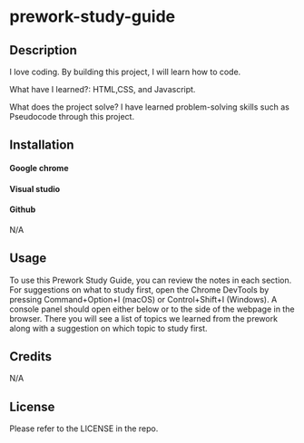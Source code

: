 # prework-study-guide 

## Description 

I love coding. By building this project, I will learn how to code.

What have I learned?: HTML,CSS, and Javascript.

What does the project solve? I have learned problem-solving skills such as Pseudocode through this project.

## Installation

#### Google chrome 
#### Visual studio
#### Github 

N/A

## Usage

To use this Prework Study Guide, you can review the notes in each section. For suggestions on what to study first, open the Chrome DevTools by pressing Command+Option+I (macOS) or Control+Shift+I (Windows). A console panel should open either below or to the side of the webpage in the browser. There you will see a list of topics we learned from the prework along with a suggestion on which topic to study first.

## Credits

N/A

## License

Please refer to the LICENSE in the repo.
